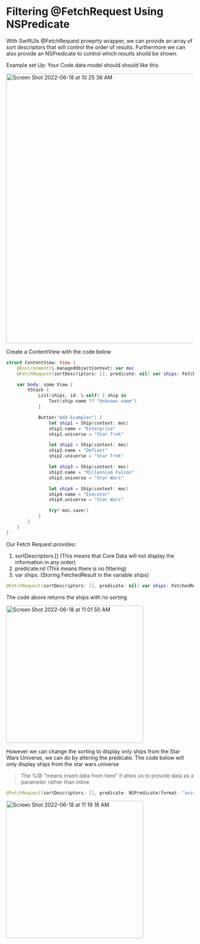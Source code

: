 # Filtering @FetchRequest Using NSPredicate

With SwiftUIs @FetchRequest proeprty wrapper, we can provide an array of sort descriptors that will control the order of results. Furthermore we can also
provide an NSPredicate to control which results shoild be shown.

 Example set Up: 
 Your Code data model should should like this
 
 <img width="723" alt="Screen Shot 2022-06-18 at 10 25 36 AM" src="https://user-images.githubusercontent.com/64448202/174442825-838cdb46-0fc1-4f89-9a5d-775f3f934c16.png">


Create a ContentView with the code below

``` swift
struct ContentView: View {
    @Environment(\.managedObjectContext) var moc
    @FetchRequest(sortDescriptors: [], predicate: nil) var ships: FetchedResults<Ship>

    var body: some View {
        VStack {
            List(ships, id: \.self) { ship in
                Text(ship.name ?? "Unknown name")
            }

            Button("Add Examples") {
                let ship1 = Ship(context: moc)
                ship1.name = "Enterprise"
                ship1.universe = "Star Trek"

                let ship2 = Ship(context: moc)
                ship2.name = "Defiant"
                ship2.universe = "Star Trek"

                let ship3 = Ship(context: moc)
                ship3.name = "Millennium Falcon"
                ship3.universe = "Star Wars"

                let ship4 = Ship(context: moc)
                ship4.name = "Executor"
                ship4.universe = "Star Wars"

                try? moc.save()
            }
        }
    }
}
```

 Our Fetch Request provides:
 1. sortDescriptors:[]  (This means that Core Data will not display the information in any order) 
 2. predicate:nil (This means there is no filtering)
 3. var ships: (Storing FetchedResult<Ship> in the variable ships)
 
 ``` swift
 @FetchRequest(sortDescriptors: [], predicate: nil) var ships: FetchedResults<Ship>
 ```

The code above returns the ships with no sorting 

<img width="368" alt="Screen Shot 2022-06-18 at 11 01 50 AM" src="https://user-images.githubusercontent.com/64448202/174444416-b75df5f4-028f-4b54-9fd3-9a2a378fd6c3.png">

 
 However we can change the sorting to display only ships from the Star Wars Universe, we can do by altering the predicate. The code below will only display 
 ships from the star wars universe
 
 > The %@ "means insert data from here" It allws us to provide data as a parameter rather than inline
 
 ``` swift
 @FetchRequest(sortDescriptors: [], predicate: NSPredicate(format: "universe == %@", "Star Wars")) var ships: FetchedResults<Ship>
 ```
<img width="368" alt="Screen Shot 2022-06-18 at 11 19 16 AM" src="https://user-images.githubusercontent.com/64448202/174445018-341d12c5-3a64-4845-abac-caa9e4c3f591.png">

 



